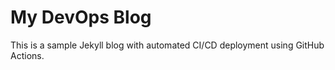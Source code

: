# My DevOps Blog

This is a sample Jekyll blog with automated CI/CD deployment using GitHub Actions.

